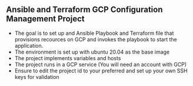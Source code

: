 ## Ansible and Terraform GCP Configuration Management Project

* The goal is to set up and Ansible Playbook and Terraform file that provisions recources on GCP and invokes the playbook to start the application.
* The environment is set up with ubuntu 20.04 as the base image
* The project implements variables and hosts
* The project runs in a GCP service (You will need an account with GCP)
* Ensure to edit the project id to your preferred and set up your own SSH keys for validation